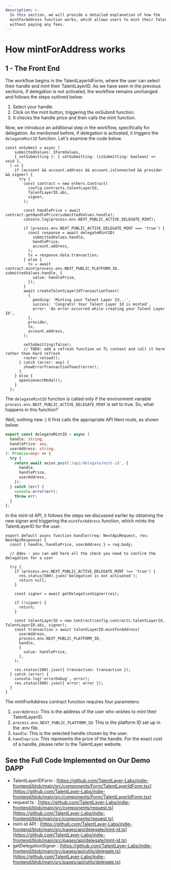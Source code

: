 ```yaml
---
description: >-
  In this section, we will provide a detailed explanation of how the
  mintForAddress function works, which allows users to mint their TalentLayerID
  without paying any fees.
---
```


# How mintForAddress works

## 1 - The Front End

The workflow begins in the TalentLayerIdForm, where the user can select their handle and mint their TalentLayerID. As we have seen in the previous sections, if delegation is not activated, the workflow remains unchanged and follows the steps outlined below:

1. Select your handle.
2. Click on the mint button, triggering the onSubmit function.
3. It checks the handle price and then calls the mint function.

Now, we introduce an additional step in the workflow, specifically for delegation. As mentioned before, if delegation is activated, it triggers the `delegateMintID` function. Let's examine the code below.

```tsx
const onSubmit = async (
    submittedValues: IFormValues,
    { setSubmitting }: { setSubmitting: (isSubmitting: boolean) => void },
  ) => {
    if (account && account.address && account.isConnected && provider && signer) {
      try {
        const contract = new ethers.Contract(
          config.contracts.talentLayerId,
          TalentLayerID.abi,
          signer,
        );

        const handlePrice = await contract.getHandlePrice(submittedValues.handle);
        console.log(process.env.NEXT_PUBLIC_ACTIVE_DELEGATE_MINT);

        if (process.env.NEXT_PUBLIC_ACTIVE_DELEGATE_MINT === 'true') {
          const response = await delegateMintID(
            submittedValues.handle,
            handlePrice,
            account.address,
          );
          tx = response.data.transaction;
        } else {
          tx = await contract.mint(process.env.NEXT_PUBLIC_PLATFORM_ID, submittedValues.handle, {
            value: handlePrice,
          });
        }
        await createTalentLayerIdTransactionToast(
          {
            pending: 'Minting your Talent Layer Id...',
            success: 'Congrats! Your Talent Layer Id is minted',
            error: 'An error occurred while creating your Talent Layer Id',
          },
          provider,
          tx,
          account.address,
        );

        setSubmitting(false);
        // TODO: add a refresh function on TL context and call it here rather than hard refresh
        router.reload();
      } catch (error: any) {
        showErrorTransactionToast(error);
      }
    } else {
      openConnectModal();
    }
  };
```

The `delegateMintID` function is called only if the environment variable `process.env.NEXT_PUBLIC_ACTIVE_DELEGATE_MINT` is set to true. So, what happens in this function?&#x20;

Well, nothing new :) It first calls the appropriate API Next route, as shown below:

```typescript
export const delegateMintID = async (
  handle: string,
  handlePrice: any,
  userAddress: string,
): Promise<any> => {
  try {
    return await axios.post('/api/delegate/mint-id', {
      handle,
      handlePrice,
      userAddress,
    });
  } catch (err) {
    console.error(err);
    throw err;
  }
};
```

In the mint-id API, it follows the steps we discussed earlier by obtaining the new signer and triggering the `mintForAddress` function, which mints the TalentLayerID for the user.

```tsx
export default async function handler(req: NextApiRequest, res: NextApiResponse) {
  const { handle, handlePrice, userAddress } = req.body;

  // @dev : you can add here all the check you need to confirm the delagation for a user

  try {
    if (process.env.NEXT_PUBLIC_ACTIVE_DELEGATE_MINT !== 'true') {
      res.status(500).json('Delegation is not activated');
      return null;
    }

    const signer = await getDelegationSigner(res);

    if (!signer) {
      return;
    }

    const talentLayerID = new Contract(config.contracts.talentLayerId, TalentLayerID.abi, signer);
    const transaction = await talentLayerID.mintForAddress(
      userAddress,
      process.env.NEXT_PUBLIC_PLATFORM_ID,
      handle,
      {
        value: handlePrice,
      },
    );

    res.status(200).json({ transaction: transaction });
  } catch (error) {
    console.log('errorDebug', error);
    res.status(500).json({ error: error });
  }
}
```

The mintForAddress contract function requires four parameters:

1. `userAddress`: This is the address of the user who wishes to mint their TalentLayerID.
2. `process.env.NEXT_PUBLIC_PLATFORM_ID`: This is the platform ID set up in the .env file.
3. `handle`: This is the selected handle chosen by the user.
4. `handleprice`: This represents the price of the handle. For the exact cost of a handle, please refer to the TalentLayer website.

## See the Full Code Implemented on Our Demo DAPP

* TalentLayerIDForm : [https://github.com/TalentLayer-Labs/indie-frontend/blob/main/src/components/Form/TalentLayerIdForm.tsx](https://github.com/TalentLayer-Labs/indie-frontend/blob/main/src/components/Form/TalentLayerIdForm.tsx)
* request.ts : [https://github.com/TalentLayer-Labs/indie-frontend/blob/main/src/components/request.ts](https://github.com/TalentLayer-Labs/indie-frontend/blob/main/src/components/request.ts)
* mint-id API : [https://github.com/TalentLayer-Labs/indie-frontend/blob/main/src/pages/api/delegate/mint-id.ts](https://github.com/TalentLayer-Labs/indie-frontend/blob/main/src/pages/api/delegate/mint-id.ts)
* getDelegationSigner : [https://github.com/TalentLayer-Labs/indie-frontend/blob/main/src/pages/api/utils/delegate.ts](https://github.com/TalentLayer-Labs/indie-frontend/blob/main/src/pages/api/utils/delegate.ts)

